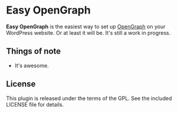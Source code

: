 Easy OpenGraph
==============

**Easy OpenGraph** is the easiest way to set up <a href="http://ogp.me/">OpenGraph</a> on your WordPress website. Or at least it will be. It's still a work in progress.

Things of note
--------------

*   It's awesome.

License
-------

This plugin is released under the terms of the GPL. See the included LICENSE file for details.